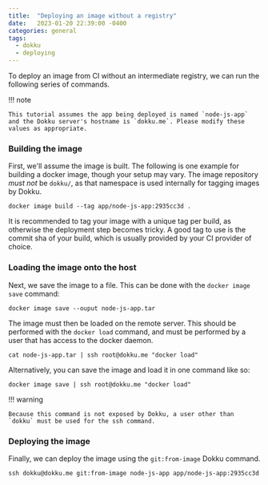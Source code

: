```yaml
---
title:  "Deploying an image without a registry"
date:   2023-01-20 22:39:00 -0400
categories: general
tags:
  - dokku
  - deploying
---
```


To deploy an image from CI without an intermediate registry, we can run the following series of commands.

!!! note

    This tutorial assumes the app being deployed is named `node-js-app` and the Dokku server's hostname is `dokku.me`. Please modify these values as appropriate.


### Building the image

First, we'll assume the image is built. The following is one example for building a docker image, though your setup may vary. The image repository _must not_ be `dokku/`, as that namespace is used internally for tagging images by Dokku.

```shell
docker image build --tag app/node-js-app:2935cc3d .
```

It is recommended to tag your image with a unique tag per build, as otherwise the deployment step becomes tricky. A good tag to use is the commit sha of your build, which is usually provided by your CI provider of choice.

### Loading the image onto the host

Next, we save the image to a file. This can be done with the `docker image save` command:

```shell
docker image save --ouput node-js-app.tar
```

The image must then be loaded on the remote server. This should be performed with the `docker load` command, and must be performed by a user that has access to the docker daemon.

```shell
cat node-js-app.tar | ssh root@dokku.me "docker load"
```

Alternatively, you can save the image and load it in one command like so:

```shell
docker image save | ssh root@dokku.me "docker load"
```

!!! warning

    Because this command is not exposed by Dokku, a user other than `dokku` must be used for the ssh command.

### Deploying the image

Finally, we can deploy the image using the `git:from-image` Dokku command.

```shell
ssh dokku@dokku.me git:from-image node-js-app app/node-js-app:2935cc3d
```
